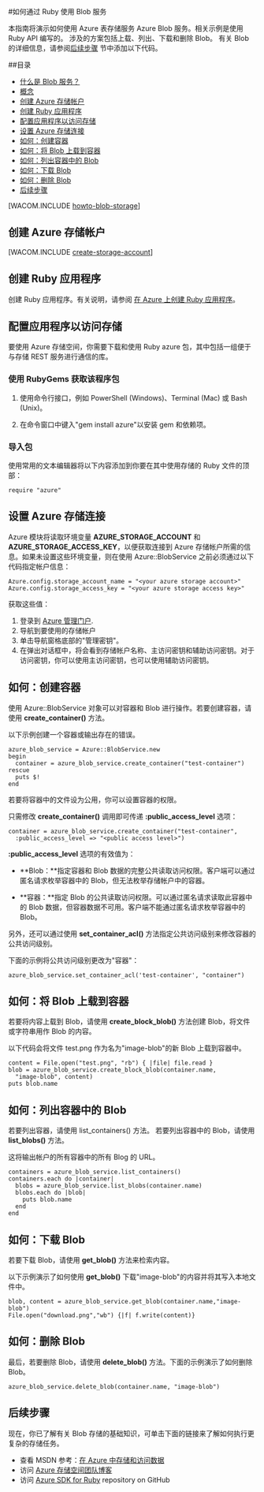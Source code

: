 <properties linkid="dev-ruby-how-to-blob-storage" urlDisplayName="Blob Service" pageTitle="如何使用 Blob 存储 (Ruby) | Microsoft Azure" metaKeywords="Get started Azure blob, Azure unstructured data, Azure unstructured storage, Azure blob, Azure blob storage, Azure blob Ruby" description="了解如何使用 Azure Blob 服务上载、下载、列出和删除 Blob 内容。用 Ruby 编写的相关示例。" metaCanonical="" services="storage" documentationCenter="Ruby" title="How to Use the Blob Service from Ruby" authors="guayan" solutions="" manager="" editor="" />
<tags ms.service="storage"
    ms.date=""
    wacn.date=""
    />





#如何通过 Ruby 使用 Blob 服务

本指南将演示如何使用 Azure 表存储服务
Azure Blob 服务。相关示例是使用 Ruby API 编写的。
涉及的方案包括上载、列出、下载和删除 Blob。
有关 Blob 的详细信息，请参阅[后续步骤](#next-steps) 节中添加以下代码。

##目录

* [什么是 Blob 服务？](#what-is)
* [概念](#concepts)
* [创建 Azure 存储帐户](#CreateAccount)
* [创建 Ruby 应用程序](#CreateRubyApp)
* [配置应用程序以访问存储](#ConfigAccessStorage)
* [设置 Azure 存储连接](#SetupStorageConnection)
* [如何：创建容器](#CreateContainer)
* [如何：将 Blob 上载到容器](#UploadBlob)
* [如何：列出容器中的 Blob](#ListBlobs)
* [如何：下载 Blob](#DownloadBlobs)
* [如何：删除 Blob](#DeleteBlob)
* [后续步骤](#NextSteps)


[WACOM.INCLUDE [howto-blob-storage](../includes/howto-blob-storage.md)]

## <a id="CreateAccount"></a>创建 Azure 存储帐户

[WACOM.INCLUDE [create-storage-account](../includes/create-storage-account.md)]

## <a id="CreateRubyApp"></a>创建 Ruby 应用程序

创建 Ruby 应用程序。有关说明，请参阅 [在 Azure 上创建 Ruby 应用程序](/develop/ruby/tutorials/web-app-with-linux-vm/)。

## <a id="ConfigAccessStorage"></a>配置应用程序以访问存储

要使用 Azure 存储空间，你需要下载和使用 Ruby azure 包，其中包括一组便于与存储 REST 服务进行通信的库。

### 使用 RubyGems 获取该程序包

1. 使用命令行接口，例如 PowerShell (Windows)、Terminal (Mac) 或 Bash (Unix)。

2. 在命令窗口中键入"gem install azure"以安装 gem 和依赖项。

### 导入包

使用常用的文本编辑器将以下内容添加到你要在其中使用存储的 Ruby 文件的顶部：

	require "azure"

## <a id="SetupStorageConnection"></a>设置 Azure 存储连接

Azure 模块将读取环境变量 **AZURE\_STORAGE\_ACCOUNT** 和 **AZURE\_STORAGE\_ACCESS_KEY**，以便获取连接到 Azure 存储帐户所需的信息。如果未设置这些环境变量，则在使用 Azure::BlobService 之前必须通过以下代码指定帐户信息：

	Azure.config.storage_account_name = "<your azure storage account>"
	Azure.config.storage_access_key = "<your azure storage access key>"


获取这些值：

1. 登录到 [Azure 管理门户](https://manage.windowsazure.cn/).
2. 导航到要使用的存储帐户
3. 单击导航窗格底部的"管理密钥"。
4. 在弹出对话框中，将会看到存储帐户名称、主访问密钥和辅助访问密钥。对于访问密钥，你可以使用主访问密钥，也可以使用辅助访问密钥。

## <a id="CreateContainer"></a>如何：创建容器

使用 Azure::BlobService 对象可以对容器和 Blob 进行操作。若要创建容器，请使用 **create\_container()** 方法。

以下示例创建一个容器或输出存在的错误。

	azure_blob_service = Azure::BlobService.new
	begin
	  container = azure_blob_service.create_container("test-container")
	rescue
	  puts $!
	end

若要将容器中的文件设为公用，你可以设置容器的权限。 

只需修改 <strong>create\_container()</strong> 调用即可传递 **:public\_access\_level** 选项：

	container = azure_blob_service.create_container("test-container", 
	  :public_access_level => "<public access level>")


**:public\_access\_level** 选项的有效值为：

* **Blob：**指定容器和 Blob 数据的完整公共读取访问权限。客户端可以通过匿名请求枚举容器中的 Blob，但无法枚举存储帐户中的容器。

* **容器：**指定 Blob 的公共读取访问权限。可以通过匿名请求读取此容器中的 Blob 数据，但容器数据不可用。客户端不能通过匿名请求枚举容器中的 Blob。

另外，还可以通过使用 **set\_container\_acl()** 方法指定公共访问级别来修改容器的公共访问级别。
 
下面的示例将公共访问级别更改为"容器"：

	azure_blob_service.set_container_acl('test-container', "container")

## <a id="UploadBlob"></a>如何：将 Blob 上载到容器

若要将内容上载到 Blob，请使用 **create\_block\_blob()** 方法创建 Blob，将文件或字符串用作 Blob 的内容。 

以下代码会将文件 test.png 作为名为"image-blob"的新 Blob 上载到容器中。

	content = File.open("test.png", "rb") { |file| file.read }
	blob = azure_blob_service.create_block_blob(container.name,
	  "image-blob", content)
	puts blob.name

## <a id="ListBlobs"></a>如何：列出容器中的 Blob

若要列出容器，请使用 list_containers() 方法。 
若要列出容器中的 Blob，请使用 **list\_blobs()** 方法。 

这将输出帐户的所有容器中的所有 Blog 的 URL。

	containers = azure_blob_service.list_containers()
	containers.each do |container|
	  blobs = azure_blob_service.list_blobs(container.name)
	  blobs.each do |blob|
	    puts blob.name
	  end
	end

## <a id="DownloadBlobs"></a>如何：下载 Blob

若要下载 Blob，请使用 **get\_blob()** 方法来检索内容。 

以下示例演示了如何使用 **get\_blob()** 下载"image-blob"的内容并将其写入本地文件中。

	blob, content = azure_blob_service.get_blob(container.name,"image-blob")
	File.open("download.png","wb") {|f| f.write(content)}

## <a id="DeleteBlob"></a>如何：删除 Blob
最后，若要删除 Blob，请使用 **delete\_blob()** 方法。下面的示例演示了如何删除 Blob。

	azure_blob_service.delete_blob(container.name, "image-blob")

## <a id="NextSteps"></a>后续步骤

现在，你已了解有关 Blob 存储的基础知识，可单击下面的链接来了解如何执行更复杂的存储任务。

-   查看 MSDN 参考：[在 Azure 中存储和访问数据](http://msdn.microsoft.com/zh-cn/library/azure/gg433040.aspx)
-   访问 [Azure 存储空间团队博客](http://blogs.msdn.com/b/windowsazurestorage/)
-   访问 [Azure SDK for Ruby](https://github.com/WindowsAzure/azure-sdk-for-ruby) repository on GitHub
<!--HONumber=41-->
